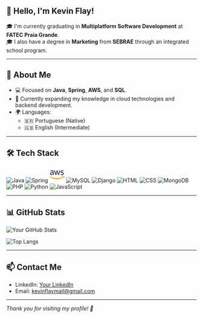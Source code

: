 ## 👋 Hello, I'm Kevin Flay!

🎓 I'm currently graduating in **Multiplatform Software Development** at **FATEC Praia Grande**.  
🎓 I also have a degree in **Marketing** from **SEBRAE** through an integrated school program.

---

## 🚀 About Me

- 💻 Focused on **Java**, **Spring**, **AWS**, and **SQL**.
- 🌱 Currently expanding my knowledge in cloud technologies and backend development.
- 🌍 Languages:
  - 🇧🇷 Portuguese (Native)
  - 🇬🇧 English (Intermediate)

---

## 🛠️ Tech Stack

<p align="left">
  <!-- Java -->
  <img src="https://cdn.jsdelivr.net/gh/devicons/devicon/icons/java/java-original.svg" alt="Java" width="40" height="40"/>
  
  <!-- Spring -->
  <img src="https://cdn.jsdelivr.net/gh/devicons/devicon/icons/spring/spring-original.svg" alt="Spring" width="40" height="40"/>
  
  <!-- AWS -->
<img src="https://raw.githubusercontent.com/devicons/devicon/master/icons/amazonwebservices/amazonwebservices-original-wordmark.svg" alt="AWS" width="40" height="40"/>

  
  <!-- SQL -->
  <img src="https://cdn.jsdelivr.net/gh/devicons/devicon/icons/mysql/mysql-original.svg" alt="MySQL" width="40" height="40"/>
  
  <!-- Django -->
  <img src="https://cdn.jsdelivr.net/gh/devicons/devicon/icons/django/django-plain.svg" alt="Django" width="40" height="40"/>
  
  <!-- HTML -->
  <img src="https://cdn.jsdelivr.net/gh/devicons/devicon/icons/html5/html5-original.svg" alt="HTML" width="40" height="40"/>
  
  <!-- CSS -->
  <img src="https://cdn.jsdelivr.net/gh/devicons/devicon/icons/css3/css3-original.svg" alt="CSS" width="40" height="40"/>
  
  <!-- MongoDB -->
  <img src="https://cdn.jsdelivr.net/gh/devicons/devicon/icons/mongodb/mongodb-original.svg" alt="MongoDB" width="40" height="40"/>
  
  <!-- PHP -->
  <img src="https://cdn.jsdelivr.net/gh/devicons/devicon/icons/php/php-original.svg" alt="PHP" width="40" height="40"/>
  
  <!-- Python -->
  <img src="https://cdn.jsdelivr.net/gh/devicons/devicon/icons/python/python-original.svg" alt="Python" width="40" height="40"/>
  
  <!-- JavaScript -->
  <img src="https://cdn.jsdelivr.net/gh/devicons/devicon/icons/javascript/javascript-original.svg" alt="JavaScript" width="40" height="40"/>
</p>

---

## 📊 GitHub Stats

![Your GitHub Stats](https://github-readme-stats.vercel.app/api?username=flaypy&show_icons=true&theme=tokyonight)

![Top Langs](https://github-readme-stats.vercel.app/api/top-langs/?username=flaypy&layout=compact&theme=tokyonight)

---

## 📫 Contact Me

- LinkedIn: [Your LinkedIn](https://www.linkedin.com/in/kevin-oliveira-link/)
- Email: kevinflaymail@gmail.com

---

*Thank you for visiting my profile! 🚀*
